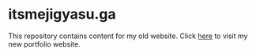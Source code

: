 # itsmejigyasu.ga

This repository contains content for my old website.
Click <a href="https://itsjigyasu.me">here</a> to visit my new portfolio website.
